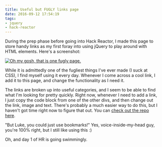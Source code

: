 ```yaml
---
title: Useful but FUGLY links page
date: 2016-09-12 17:54:19
tags:
- jquery
- hack-reactor
---
```

During the prep phase before going into Hack Reactor, I made this page to store handy links as my first foray into using jQuery to play around with HTML elements. Here's a screenshot:

<a href="https://github.com/Luke-Wilson/study_homepage">![Oh my gosh, that is one fugly page.](/images/links_page.png)</a>

While it is admittedly one of the fugliest things I've ever made (I suck at CSS), I find myself using it every day. Whenever I come across a cool link, I add it to this page, and change the functionality as I need it.

The links are broken up into useful categories, and I seem to be able to find what I'm looking for pretty quickly. Right now, whenever I need to add a link, I just copy the code block from one of the other divs, and then change out the link, image and text. There's probably a much easier way to do this, but I haven't got time right now to figure that out. You can <a href="https://github.com/Luke-Wilson/study_homepage">check out the repo here</a>.

"But Luke, you could just use bookmarks!" Yes, voice-inside-my-head guy, you're 100% right, but I still like using this :)

Oh, and day 1 of HR is going swimmingly.